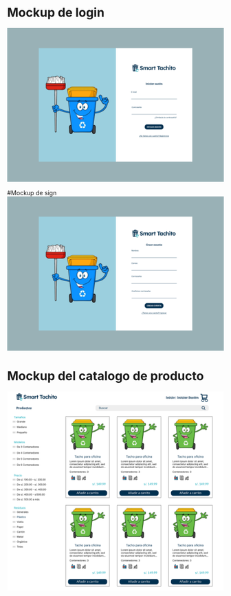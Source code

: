 # Mockup de login
![login](./login.png)

#Mockup de sign
![sign](./sign.png)

# Mockup del catalogo de producto
![catalogo](./catalogo.png)

